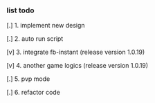 ### list todo

[.] 1. implement new design

[.] 2. auto run script

[v] 3. integrate fb-instant (release version 1.0.19)

[v] 4. another game logics (release version 1.0.19)

[.] 5. pvp mode

[.] 6. refactor code

